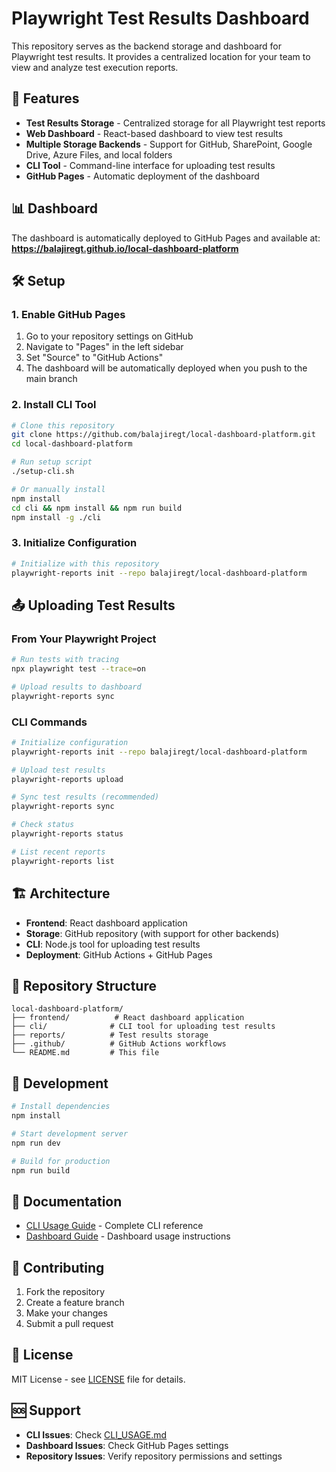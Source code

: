 # Playwright Test Results Dashboard

This repository serves as the backend storage and dashboard for Playwright test results. It provides a centralized location for your team to view and analyze test execution reports.

## 🚀 Features

- **Test Results Storage** - Centralized storage for all Playwright test reports
- **Web Dashboard** - React-based dashboard to view test results
- **Multiple Storage Backends** - Support for GitHub, SharePoint, Google Drive, Azure Files, and local folders
- **CLI Tool** - Command-line interface for uploading test results
- **GitHub Pages** - Automatic deployment of the dashboard

## 📊 Dashboard

The dashboard is automatically deployed to GitHub Pages and available at:
**https://balajiregt.github.io/local-dashboard-platform**

## 🛠️ Setup

### 1. Enable GitHub Pages

1. Go to your repository settings on GitHub
2. Navigate to "Pages" in the left sidebar
3. Set "Source" to "GitHub Actions"
4. The dashboard will be automatically deployed when you push to the main branch

### 2. Install CLI Tool

```bash
# Clone this repository
git clone https://github.com/balajiregt/local-dashboard-platform.git
cd local-dashboard-platform

# Run setup script
./setup-cli.sh

# Or manually install
npm install
cd cli && npm install && npm run build
npm install -g ./cli
```

### 3. Initialize Configuration

```bash
# Initialize with this repository
playwright-reports init --repo balajiregt/local-dashboard-platform
```

## 📤 Uploading Test Results

### From Your Playwright Project

```bash
# Run tests with tracing
npx playwright test --trace=on

# Upload results to dashboard
playwright-reports sync
```

### CLI Commands

```bash
# Initialize configuration
playwright-reports init --repo balajiregt/local-dashboard-platform

# Upload test results
playwright-reports upload

# Sync test results (recommended)
playwright-reports sync

# Check status
playwright-reports status

# List recent reports
playwright-reports list
```

## 🏗️ Architecture

- **Frontend**: React dashboard application
- **Storage**: GitHub repository (with support for other backends)
- **CLI**: Node.js tool for uploading test results
- **Deployment**: GitHub Actions + GitHub Pages

## 📁 Repository Structure

```
local-dashboard-platform/
├── frontend/          # React dashboard application
├── cli/              # CLI tool for uploading test results
├── reports/          # Test results storage
├── .github/          # GitHub Actions workflows
└── README.md         # This file
```

## 🔧 Development

```bash
# Install dependencies
npm install

# Start development server
npm run dev

# Build for production
npm run build
```

## 📖 Documentation

- [CLI Usage Guide](CLI_USAGE.md) - Complete CLI reference
- [Dashboard Guide](docs/dashboard-guide.md) - Dashboard usage instructions

## 🤝 Contributing

1. Fork the repository
2. Create a feature branch
3. Make your changes
4. Submit a pull request

## 📄 License

MIT License - see [LICENSE](LICENSE) file for details.

## 🆘 Support

- **CLI Issues**: Check [CLI_USAGE.md](CLI_USAGE.md)
- **Dashboard Issues**: Check GitHub Pages settings
- **Repository Issues**: Verify repository permissions and settings
